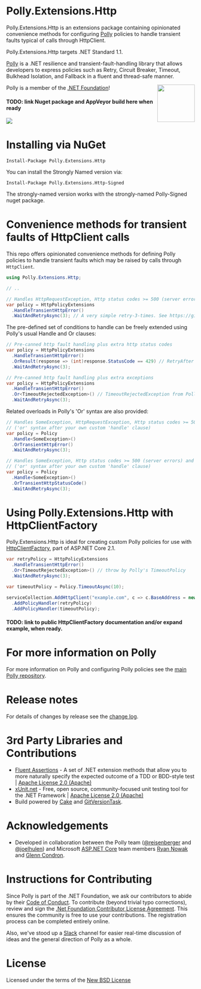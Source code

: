# Polly.Extensions.Http

Polly.Extensions.Http is an extensions package containing opinionated convenience methods for configuring [Polly](github.com/App-vNext/Polly) policies to handle transient faults typical of calls through HttpClient.

Polly.Extensions.Http targets .NET Standard 1.1.

[Polly](github.com/App-vNext/Polly) is a .NET resilience and transient-fault-handling library that allows developers to express policies such as Retry, Circuit Breaker, Timeout, Bulkhead Isolation, and Fallback in a fluent and thread-safe manner.  

[<img align="right" src="https://github.com/dotnet/swag/raw/master/logo/dotnetfoundation_v4_small.png" width="100" />](https://www.dotnetfoundation.org/)
Polly is a member of the [.NET Foundation](https://www.dotnetfoundation.org/about)!

#### TODO: link Nuget package and AppVeyor build here when ready

![](https://raw.github.com/App-vNext/Polly/master/Polly-Logo.png)

# Installing via NuGet

    Install-Package Polly.Extensions.Http

You can install the Strongly Named version via: 

    Install-Package Polly.Extensions.Http-Signed

The strongly-named version works with the strongly-named Polly-Signed nuget package.

# Convenience methods for transient faults of HttpClient calls

This repo offers opinionated convenience methods for defining Polly policies to handle transient faults which may be raised by calls through `HttpClient`.  

```csharp
using Polly.Extensions.Http;

// ..

// Handles HttpRequestException, Http status codes >= 500 (server errors) and status code 408 (request timeout)
var policy = HttpPolicyExtensions
  .HandleTransientHttpError()
  .WaitAndRetryAsync(3); // A very simple retry-3-times. See https://github.com/App-vNext/Polly for the many richer Policy configuration options available.
```

The pre-defined set of conditions to handle can be freely extended using Polly's usual Handle and Or clauses:

```csharp
// Pre-canned http fault handling plus extra http status codes
var policy = HttpPolicyExtensions
  .HandleTransientHttpError()
  .OrResult(response => (int)response.StatusCode == 429) // RetryAfter
  .WaitAndRetryAsync(3);

// Pre-canned http fault handling plus extra exceptions
var policy = HttpPolicyExtensions
  .HandleTransientHttpError()
  .Or<TimeoutRejectedException>() // TimeoutRejectedException from Polly's TimeoutPolicy
  .WaitAndRetryAsync(3);
```

Related overloads in Polly's 'Or' syntax are also provided:

```csharp
// Handles SomeException, HttpRequestException, Http status codes >= 500 (server errors) and status code 408 (request timeout)
// ('or' syntax after your own custom 'handle' clause)
var policy = Policy
  .Handle<SomeException>()
  .OrTransientHttpError()
  .WaitAndRetryAsync(3);

// Handles SomeException, Http status codes >= 500 (server errors) and status code 408 (request timeout)
// ('or' syntax after your own custom 'handle' clause)
var policy = Policy
  .Handle<SomeException>()
  .OrTransientHttpStatusCode()
  .WaitAndRetryAsync(3);
```

# Using Polly.Extensions.Http with HttpClientFactory

Polly.Extensions.Http is ideal for creating custom Polly policies for use with [HttpClientFactory](https://blogs.msdn.microsoft.com/webdev/2018/02/28/asp-net-core-2-1-preview1-introducing-httpclient-factory/), part of ASP.NET Core 2.1.

```csharp
var retryPolicy = HttpPolicyExtensions
  .HandleTransientHttpError()
  .Or<TimeoutRejectedException>() // throw by Polly's TimeoutPolicy
  .WaitAndRetryAsync(3);

var timeoutPolicy = Policy.TimeoutAsync(10);  

serviceCollection.AddHttpClient("example.com", c => c.BaseAddress = new Uri("http://example.com"))
  .AddPolicyHandler(retryPolicy)
  .AddPolicyHandler(timeoutPolicy);
```

#### TODO: link to public HttpClientFactory documentation and/or expand example, when ready.

# For more information on Polly

For more information on Polly and configuring Polly policies see the [main Polly repository](github.com/App-vNext/Polly).

# Release notes

For details of changes by release see the [change log](CHANGELOG.md).  

# 3rd Party Libraries and Contributions

* [Fluent Assertions](https://github.com/fluentassertions/fluentassertions) - A set of .NET extension methods that allow you to more naturally specify the expected outcome of a TDD or BDD-style test | [Apache License 2.0 (Apache)](https://github.com/dennisdoomen/fluentassertions/blob/develop/LICENSE)
* [xUnit.net](https://github.com/xunit/xunit) - Free, open source, community-focused unit testing tool for the .NET Framework | [Apache License 2.0 (Apache)](https://github.com/xunit/xunit/blob/master/license.txt)
* Build powered by [Cake](http://cakebuild.net/) and [GitVersionTask](https://github.com/GitTools/GitVersion).

# Acknowledgements

* Developed in collaboration between the Polly team ([@reisenberger](https://github.com/reisenberger) and [@joelhulen](https://github.com/joelhulen)) and Microsoft [ASP.NET Core](https://www.asp.net/core/) team members [Ryan Nowak](https://github.com/rynowak) and [Glenn Condron](https://github.com/glennc).

# Instructions for Contributing

Since Polly is part of the .NET Foundation, we ask our contributors to abide by their [Code of Conduct](https://www.dotnetfoundation.org/code-of-conduct).  To contribute (beyond trivial typo corrections), review and sign the [.Net Foundation Contributor License Agreement](https://cla.dotnetfoundation.org/). This ensures the community is free to use your contributions.  The registration process can be completed entirely online.

Also, we've stood up a [Slack](http://www.pollytalk.org) channel for easier real-time discussion of ideas and the general direction of Polly as a whole. 

# License

Licensed under the terms of the [New BSD License](http://opensource.org/licenses/BSD-3-Clause)

